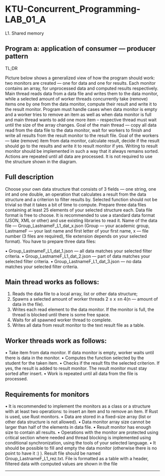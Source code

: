 # KTU-Concurrent_Programming-LAB_01_A

L1. Shared memory

## Program a: application of consumer — producer pattern
TL;DR

Picture below shows a generalized view of how the program should work: two monitors
are created — one for data and one for results. Each monitor contains an array, for
unprocessed data and computed results respectively. Main thread reads data from a data
file and writes them to the data monitor, while a selected amount of worker threads
concurrently take (remove) items one by one from the data monitor, compute their
result and write it to the result monitor. Program must handle cases when data monitor
is empty and a worker tries to remove an item as well as when data monitor is full and
main thread wants to add one more item – respective thread must wait until the size of
the array changes. Goal of the main thread — copy all data read from the data file to
the data monitor, wait for workers to finish and write all results from the result monitor
to the result file. Goal of the workers — take (remove) item from data monitor, calculate
result, decide if the result should go to the results and write it to result monitor if yes.
Writing to result monitor should be implemented in such a way that it always remains
sorted. Actions are repeated until all data are processed. It is not required to use
the structure shown in the diagram.

## Full description
Choose your own data structure that consists of 3 fields — one string, one int and
one double, an operation that calculates a result from the data structure and a criterion
to filter results by. Selected function should not be trivial so that it takes a bit of time
to compute.
Prepare three data files containing at least 25 elements of your selected structure
each. Data file format is free to choose. It is recommended to use a standard data
format (JSON, XML or other) and use existing libraries to read it. Name of the data file
— Group_LastnameF_L1_dat_x.json (Group — your academic group, LastnameF
— your last name and first letter of your first name, x — file number (3 files are required),
file extension depends on your selected format). You have to prepare three data files:

• Group_LastnameF_L1_dat_1.json — all data matches your selected filter
criteria.
• Group_LastnameF_L1_dat_2.json — part of data matches your selected
filter criteria.
• Group_LastnameF_L1_dat_3.json — no data matches your selected filter
criteria.
## Main thread works as follows:
1. Reads the data file to a local array, list or other data structure;
2. Spawns a selected amount of worker threads 2 ≤ x ≤n 4(n — amount of data in the file).
3. Writes each read element to the data monitor. If the monitor is full, the thread is blocked until there is some free space.
4. Waits for all spawned worker thread to complete.
5. Writes all data from result monitor to the text result file as a table.
   
## Worker threads work as follows:
• Take item from data monitor. If data monitor is empty, worker waits until there is data in the monitor.
• Computes the function selected by the student for the taken item.
• Checks if the result fits the selected criterion. If yes, the result is added to result monitor. The result monitor must stay sorted after insert.
• Work is repeated until all data from the file is processed. 

## Requirements for monitors
• It is recommended to implement the monitors as a class or a structure with at least two operations: to insert an item and to remove an item. If Rust is used, use Rust monitors.
• Data are stored in a fixed-size array (list or other data structure is not allowed).
• Data monitor array size cannot be larger than half of the elements in data file.
• Result monitor has enough size to contain all results.
• Operations with the monitor are protected using critical section where needed and thread blocking is implemented using conditional synchronization, using the tools of your selected language.
• It should be possible to fill and empty the data monitor (otherwise there is no point to have it :) ).
Result file should be named Group_LastnameF_L1_rez.txt. File is formatted
as a table with a header, filtered data with computed values are shown in the file

---

